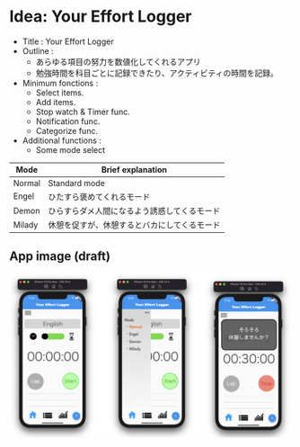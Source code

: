 # Idea: Your Effort Logger

- Title : Your Effort Logger
- Outline : 
  - あらゆる項目の努力を数値化してくれるアプリ
  - 勉強時間を科目ごとに記録できたり、アクティビティの時間を記録。
- Minimum fonctions : 
  - Select items. 
  - Add items.
  - Stop watch & Timer func. 
  - Notification func.
  - Categorize func.
- Additional functions : 
  - Some mode select

|Mode|Brief explanation|
|---|---|
| Normal  | Standard mode 
| Engel   | ひたすら褒めてくれるモード 
| Demon   | ひらすらダメ人間になるよう誘惑してくるモード
| Milady  | 休憩を促すが、休憩するとバカにしてくるモード

## App image (draft)

![](./img/app_image.png)

